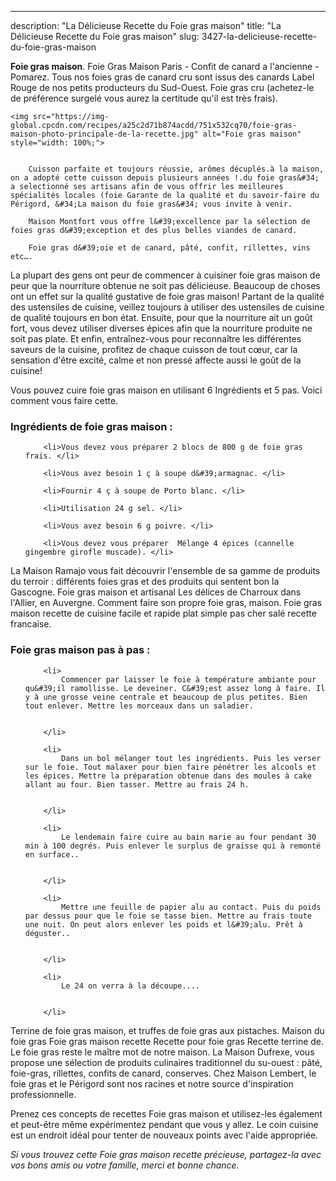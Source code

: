 ---
description: "La Délicieuse Recette du Foie gras maison"
title: "La Délicieuse Recette du Foie gras maison"
slug: 3427-la-delicieuse-recette-du-foie-gras-maison

<p>
	<strong>Foie gras maison</strong>. 
	Foie Gras Maison Paris - Confit de canard a l&#39;ancienne - Pomarez. Tous nos foies gras de canard cru sont issus des canards Label Rouge de nos petits producteurs du Sud-Ouest. Foie gras cru (achetez-le de préférence surgelé vous aurez la certitude qu&#39;il est très frais).
</p>
<p>
	
	<img src="https://img-global.cpcdn.com/recipes/a25c2d71b874acdd/751x532cq70/foie-gras-maison-photo-principale-de-la-recette.jpg" alt="Foie gras maison" style="width: 100%;">
	
	
		Cuisson parfaite et toujours réussie, arômes décuplés.à la maison, on a adopté cette cuisson depuis plusieurs années !.du foie gras&#34; a selectionné ses artisans afin de vous offrir les meilleures spécialités locales (foie Garante de la qualité et du savoir-faire du Périgord, &#34;La maison du foie gras&#34; vous invite à venir.
	
		Maison Montfort vous offre l&#39;excellence par la sélection de foies gras d&#39;exception et des plus belles viandes de canard.
	
		Foie gras d&#39;oie et de canard, pâté, confit, rillettes, vins etc….
	
</p>

La plupart des gens ont peur de commencer à cuisiner foie gras maison de peur que la nourriture obtenue ne soit pas délicieuse. Beaucoup de choses ont un effet sur la qualité gustative de foie gras maison! Partant de la qualité des ustensiles de cuisine, veillez toujours à utiliser des ustensiles de cuisine de qualité toujours en bon état. Ensuite, pour que la nourriture ait un goût fort, vous devez utiliser diverses épices afin que la nourriture produite ne soit pas plate. Et enfin, entraînez-vous pour reconnaître les différentes saveurs de la cuisine, profitez de chaque cuisson de tout cœur, car la sensation d'être excité, calme et non pressé affecte aussi le goût de la cuisine!

<!--inarticleads1-->

Vous pouvez cuire foie gras maison en utilisant 6 Ingrédients et 5 pas. Voici comment vous faire cette.

<h3>Ingrédients de foie gras maison :</h3>

<ol>
	
		<li>Vous devez vous préparer 2 blocs de 800 g de foie gras frais. </li>
	
		<li>Vous avez besoin 1 ç à soupe d&#39;armagnac. </li>
	
		<li>Fournir 4 ç à soupe de Porto blanc. </li>
	
		<li>Utilisation 24 g sel. </li>
	
		<li>Vous avez besoin 6 g poivre. </li>
	
		<li>Vous devez vous préparer  Mélange 4 épices (cannelle gingembre girofle muscade). </li>
	
</ol>

La Maison Ramajo vous fait découvrir l&#39;ensemble de sa gamme de produits du terroir : différents foies gras et des produits qui sentent bon la Gascogne. Foie gras maison et artisanal Les délices de Charroux dans l&#39;Allier, en Auvergne. Comment faire son propre foie gras, maison. Foie gras maison recette de cuisine facile et rapide plat simple pas cher salé recette francaise. 

<!--inarticleads2-->

<h3>Foie gras maison pas à pas :</h3>

<ol>
	
		<li>
			Commencer par laisser le foie à température ambiante pour qu&#39;il ramollisse. Le deveiner. C&#39;est assez long à faire. Il y à une grosse veine centrale et beaucoup de plus petites. Bien tout enlever. Mettre les morceaux dans un saladier.
			
			
		</li>
	
		<li>
			Dans un bol mélanger tout les ingrédients. Puis les verser sur le foie. Tout malaxer pour bien faire pénétrer les alcools et les épices. Mettre la préparation obtenue dans des moules à cake allant au four. Bien tasser. Mettre au frais 24 h.
			
			
		</li>
	
		<li>
			Le lendemain faire cuire au bain marie au four pendant 30 min à 100 degrés. Puis enlever le surplus de graisse qui à remonté en surface..
			
			
		</li>
	
		<li>
			Mettre une feuille de papier alu au contact. Puis du poids par dessus pour que le foie se tasse bien. Mettre au frais toute une nuit. On peut alors enlever les poids et l&#39;alu. Prêt à déguster..
			
			
		</li>
	
		<li>
			Le 24 on verra à la découpe....
			
			
		</li>
	
</ol>

Terrine de foie gras maison, et truffes de foie gras aux pistaches. Maison du foie gras Foie gras maison recette Recette pour foie gras Recette terrine de. Le foie gras reste le maître mot de notre maison. La Maison Dufrexe, vous propose une sélection de produits culinaires traditionnel du su-ouest : pâté, foie-gras, rillettes, confits de canard, conserves. Chez Maison Lembert, le foie gras et le Périgord sont nos racines et notre source d&#39;inspiration professionnelle. 

<!--inarticleads1-->

<p>
Prenez ces concepts de recettes Foie gras maison et utilisez-les également et peut-être même expérimentez pendant que vous y allez. Le coin cuisine est un endroit idéal pour tenter de nouveaux points avec l'aide appropriée.
</p>

<p>
<i>Si vous trouvez cette Foie gras maison recette précieuse, partagez-la avec vos bons amis ou votre famille, merci et bonne chance.</i>
</p>
